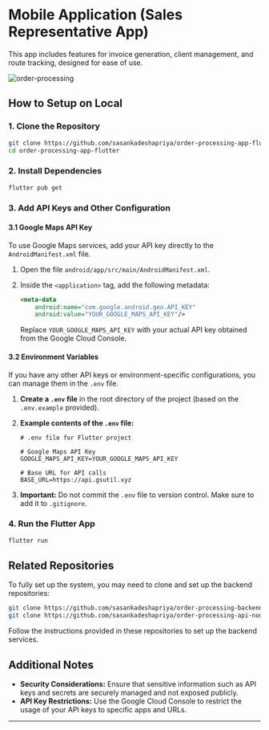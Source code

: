 # Mobile Application (Sales Representative App)

This app includes features for invoice generation, client management, and route tracking, designed for ease of use.

![order-processing](https://github.com/user-attachments/assets/d3ecb8dd-a97d-4954-b998-66176a1535d9)

## How to Setup on Local

### 1. Clone the Repository

```bash
git clone https://github.com/sasankadeshapriya/order-processing-app-flutter.git
cd order-processing-app-flutter
```

### 2. Install Dependencies

```bash
flutter pub get
```

### 3. Add API Keys and Other Configuration

#### 3.1 Google Maps API Key

To use Google Maps services, add your API key directly to the `AndroidManifest.xml` file.

1. Open the file `android/app/src/main/AndroidManifest.xml`.
2. Inside the `<application>` tag, add the following metadata:

   ```xml
   <meta-data
       android:name="com.google.android.geo.API_KEY"
       android:value="YOUR_GOOGLE_MAPS_API_KEY"/>
   ```

   Replace `YOUR_GOOGLE_MAPS_API_KEY` with your actual API key obtained from the Google Cloud Console.

#### 3.2 Environment Variables

If you have any other API keys or environment-specific configurations, you can manage them in the `.env` file.

1. **Create a `.env` file** in the root directory of the project (based on the `.env.example` provided).
2. **Example contents of the `.env` file:**

   ```env
   # .env file for Flutter project

   # Google Maps API Key
   GOOGLE_MAPS_API_KEY=YOUR_GOOGLE_MAPS_API_KEY

   # Base URL for API calls
   BASE_URL=https://api.gsutil.xyz
   ```

3. **Important:** Do not commit the `.env` file to version control. Make sure to add it to `.gitignore`.

### 4. Run the Flutter App

```bash
flutter run
```

## Related Repositories

To fully set up the system, you may need to clone and set up the backend repositories:

```bash
git clone https://github.com/sasankadeshapriya/order-processing-backend-laravel.git
git clone https://github.com/sasankadeshapriya/order-processing-api-nodejs.git
```

Follow the instructions provided in these repositories to set up the backend services.

## Additional Notes

- **Security Considerations:** Ensure that sensitive information such as API keys and secrets are securely managed and not exposed publicly.
- **API Key Restrictions:** Use the Google Cloud Console to restrict the usage of your API keys to specific apps and URLs.

---